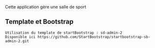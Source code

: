 Cette application gère une salle de sport
<!-- 
## Intégration de docker

    # Prérequis :
        docker
        docker-compose

    Pour la Base de données
        symfony console make:docker:database
    On utilise également un webmail avec l'image schickling/mailcatcher
        
    docker-composer up -d -->
## Template et Bootstrap
    Utilisation du template de startBootstrap : sd-admin-2 
    Disponible ici https://github.com/StartBootstrap/startbootstrap-sb-admin-2.git
    
